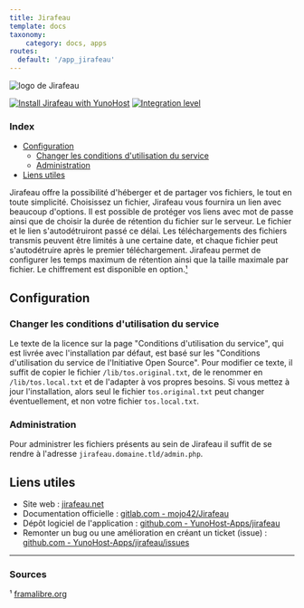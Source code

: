 ```yaml
---
title: Jirafeau
template: docs
taxonomy:
    category: docs, apps
routes:
  default: '/app_jirafeau'
---
```


![logo de Jirafeau](image://Jirafeau_logo.jpg?width=80)

[![Install Jirafeau with YunoHost](https://install-app.yunohost.org/install-with-yunohost.png)](https://install-app.yunohost.org/?app=jirafeau) [![Integration level](https://dash.yunohost.org/integration/jirafeau.svg)](https://dash.yunohost.org/appci/app/jirafeau)

### Index

- [Configuration](#configuration)
  - [Changer les conditions d'utilisation du service](#changer-les-conditions-d'utilisation-du-service)
  - [Administration](#administration)
- [Liens utiles](#liens-utiles)

Jirafeau offre la possibilité d'héberger et de partager vos fichiers, le tout en toute simplicité. Choisissez un fichier, Jirafeau vous fournira un lien avec beaucoup d'options.
Il est possible de protéger vos liens avec mot de passe ainsi que de choisir la durée de rétention du fichier sur le serveur. Le fichier et le lien s'autodétruiront passé ce délai.
Les téléchargements des fichiers transmis peuvent être limités à une certaine date, et chaque fichier peut s'autodétruire après le premier téléchargement.
Jirafeau permet de configurer les temps maximum de rétention ainsi que la taille maximale par fichier. Le chiffrement est disponible en option.[¹](#sources)

## Configuration

### Changer les conditions d'utilisation du service

Le texte de la licence sur la page "Conditions d'utilisation du service", qui est livrée avec l'installation par défaut, est basé sur les "Conditions d'utilisation du service de l'Initiative Open Source".
Pour modifier ce texte, il suffit de copier le fichier `/lib/tos.original.txt`, de le renommer en `/lib/tos.local.txt` et de l'adapter à vos propres besoins.
Si vous mettez à jour l'installation, alors seul le fichier `tos.original.txt` peut changer éventuellement, et non votre fichier `tos.local.txt`.

### Administration

Pour administrer les fichiers présents au sein de Jirafeau il suffit de se rendre à l'adresse `jirafeau.domaine.tld/admin.php`.

## Liens utiles

 + Site web : [jirafeau.net](https://jirafeau.net/)
 + Documentation officielle : [gitlab.com - mojo42/Jirafeau](https://gitlab.com/mojo42/Jirafeau)
 + Dépôt logiciel de l'application : [github.com - YunoHost-Apps/jirafeau](https://github.com/YunoHost-Apps/jirafeau_ynh)
 + Remonter un bug ou une amélioration en créant un ticket (issue) : [github.com - YunoHost-Apps/jirafeau/issues](https://github.com/YunoHost-Apps/jirafeau_ynh/issues)

------

### Sources

¹ [framalibre.org](https://framalibre.org/content/jirafeau)
